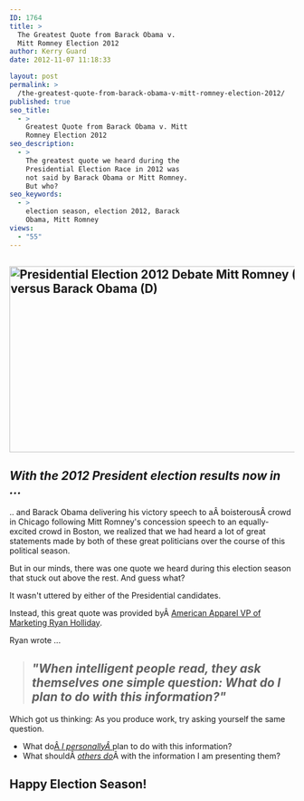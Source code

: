 ```yaml
---
ID: 1764
title: >
  The Greatest Quote from Barack Obama v.
  Mitt Romney Election 2012
author: Kerry Guard
date: 2012-11-07 11:18:33

layout: post
permalink: >
  /the-greatest-quote-from-barack-obama-v-mitt-romney-election-2012/
published: true
seo_title:
  - >
    Greatest Quote from Barack Obama v. Mitt
    Romney Election 2012
seo_description:
  - >
    The greatest quote we heard during the
    Presidential Election Race in 2012 was
    not said by Barack Obama or Mitt Romney.
    But who?
seo_keywords:
  - >
    election season, election 2012, Barack
    Obama, Mitt Romney
views:
  - "55"
---
```

<h2><img class="aligncenter size-full wp-image-1767" title="Barack Obama Mitt Romney Presidential Debate" src="http://mkgmediagroup.com/wp-content/uploads/2012/11/Barack-Obama-Mitt-Romney-Presidential-Debate.jpeg" alt="Presidential Election 2012 Debate Mitt Romney (R) versus Barack Obama (D)" width="605" height="328" /></h2>
<h2><em>With the 2012 President election results now in ...</em></h2>
.. and Barack Obama delivering his victory speech to aÂ boisterousÂ crowd in Chicago following Mitt Romney's concession speech to an equally-excited crowd in Boston, we realized that we had heard a lot of great statements made by both of these great politicians over the course of this political season.

But in our minds, there was one quote we heard during this election season that stuck out above the rest. And guess what?

It wasn't uttered by either of the Presidential candidates.

Instead, this great quote was provided byÂ <a href="http://www.ryanholiday.net/about/" target="_blank">American Apparel VP of Marketing Ryan Holliday</a>.

Ryan wrote ...
<blockquote>
<h2><em>"When intelligent people read, they ask themselves one simple question: <strong>What do I plan to do with this information</strong>?"</em></h2>
</blockquote>
Which got us thinking: As you produce work, try asking yourself the same question.
<ul>
	<li>What do<span style="text-decoration: underline;">Â <em>I personallyÂ </em></span>plan to do with this information?</li>
	<li>What shouldÂ <span style="text-decoration: underline;"><em>others do</em></span>Â with the information I am presenting them?</li>
</ul>
<h2>Happy Election Season!</h2>